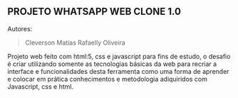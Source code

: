 ## PROJETO WHATSAPP WEB CLONE 1.0

Autores:

> Cleverson Matias
> Rafaelly Oliveira

Projeto web feito com html:5, css e javascript para fins de estudo, o desafio é criar utilizando somente as tecnologias básicas da web para recriar a interface e funcionalidades desta ferramenta como uma forma de aprender e colocar em prática conhecimentos e metodologia adiquiridos com Javascript, css e html.

